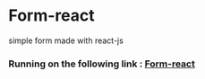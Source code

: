 # Form-react
simple form made with react-js


### Running on the following link : [Form-react](https://ahmedalianz.github.io/Form-react/)
